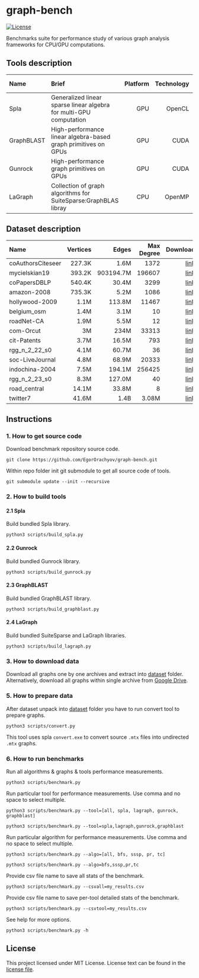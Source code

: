 # graph-bench

[![License](https://img.shields.io/badge/license-MIT-blue)](https://github.com/JetBrains-Research/spla-bench/blob/master/LICENSE.md)

Benchmarks suite for performance study of various graph analysis frameworks for CPU/GPU computations.

## Tools description

| Name       | Brief                                                              | Platform | Technology |                                        Source Page |
|:-----------|:-------------------------------------------------------------------|---------:|-----------:|---------------------------------------------------:|
| Spla       | Generalized linear sparse linear algebra for multi-GPU computation |      GPU |     OpenCL | [link](https://github.com/JetBrains-Research/spla) |
| GraphBLAST | High-performance linear algebra-based graph primitives on GPUs     |      GPU |       CUDA |      [link](https://github.com/gunrock/graphblast) |
| Gunrock    | High-performance graph primitives on GPUs                          |      GPU |       CUDA |         [link](https://github.com/gunrock/gunrock) |
| LaGraph    | Collection of graph algorithms for SuiteSparse:GraphBLAS libray    |      CPU |     OpenMP |       [link](https://github.com/GraphBLAS/LAGraph) |

## Dataset description

| Name              | Vertices |     Edges | Max Degree |                                                                                                                             Download |
|:------------------|---------:|----------:|-----------:|-------------------------------------------------------------------------------------------------------------------------------------:|
| coAuthorsCiteseer |   227.3K |      1.6M |       1372 |                                    [link](https://suitesparse-collection-website.herokuapp.com/MM/DIMACS10/coAuthorsCiteseer.tar.gz) |
| mycielskian19     |   393.2K | 903194.7M |     196607 |                                                                               [link](http://sparse.tamu.edu/Mycielski/mycielskian19) |
| coPapersDBLP      |   540.4K |     30.4M |       3299 |                                         [link](https://suitesparse-collection-website.herokuapp.com/MM/DIMACS10/coPapersDBLP.tar.gz) |
| amazon-2008       |   735.3K |      5.2M |       1086 |                                                                                       [link](http://sparse.tamu.edu/LAW/amazon-2008) |
| hollywood-2009    |     1.1M |    113.8M |      11467 |                                            [link](https://suitesparse-collection-website.herokuapp.com/MM/LAW/hollywood-2009.tar.gz) |
| belgium_osm       |     1.4M |      3.1M |         10 |                                                                                  [link](http://sparse.tamu.edu/DIMACS10/belgium_osm) |
| roadNet-CA        |     1.9M |      5.5M |         12 |                                               [link](https://suitesparse-collection-website.herokuapp.com/MM/SNAP/roadNet-CA.tar.gz) |
| com-Orcut         |       3M |      234M |      33313 |                                                [link](https://suitesparse-collection-website.herokuapp.com/MM/SNAP/com-Orkut.tar.gz) |
| cit-Patents       |     3.7M |     16.5M |        793 |                                              [link](https://suitesparse-collection-website.herokuapp.com/MM/SNAP/cit-Patents.tar.gz) |
| rgg_n_2_22_s0     |     4.1M |     60.7M |         36 |                                        [link](https://suitesparse-collection-website.herokuapp.com/MM/DIMACS10/rgg_n_2_22_s0.tar.gz) |
| soc-LiveJournal   |     4.8M |     68.9M |      20333 |                                         [link](https://suitesparse-collection-website.herokuapp.com/MM/SNAP/soc-LiveJournal1.tar.gz) |
| indochina-2004    |     7.5M |    194.1M |     256425 |                                            [link](https://suitesparse-collection-website.herokuapp.com/MM/LAW/indochina-2004.tar.gz) |
| rgg_n_2_23_s0     |     8.3M |    127.0M |         40 |                                        [link](https://suitesparse-collection-website.herokuapp.com/MM/DIMACS10/rgg_n_2_23_s0.tar.gz) |
| road_central      |    14.1M |     33.8M |          8 |                                                                                 [link](http://sparse.tamu.edu/DIMACS10/road_central) |
| twitter7          |    41.6M |      1.4B |      3.08M |                                                                                         [link](http://sparse.tamu.edu/SNAP/twitter7) |

## Instructions

### 1. How to get source code

Download benchmark repository source code.

```shell
git clone https://github.com/EgorOrachyov/graph-bench.git
```

Within repo folder init git submodule to get all source code of tools.

```shell
git submodule update --init --recursive
```

### 2. How to build tools

#### 2.1 Spla

Build bundled Spla library.

```shell
python3 scripts/build_spla.py
```

#### 2.2 Gunrock

Build bundled Gunrock library.

```shell
python3 scripts/build_gunrock.py
```

#### 2.3 GraphBLAST

Build bundled GraphBLAST library.

```shell
python3 scripts/build_graphblast.py
```

#### 2.4 LaGraph

Build bundled SuiteSparse and LaGraph libraries.

```shell
python3 scripts/build_lagraph.py
```

### 3. How to download data

Download all graphs one by one archives and extract into [dataset](./dataset) folder.
Alternatively, download all graphs within single archive
from [Google Drive](https://drive.google.com/file/d/14RHaC_Ze_qoeb2GuhXOkirVaTvkRlv35/view?usp=share_link).

### 5. How to prepare data

After dataset unpack into [dataset](./dataset) folder you have to run convert tool to prepare graphs.

```shell
python3 scripts/convert.py
```

This tool uses spla `convert.exe` to convert source `.mtx` files into undirected `.mtx` graphs.

### 6. How to run benchmarks

Run all algorithms & graphs & tools performance measurements.

```shell
python3 scripts/benchmark.py
```

Run particular tool for performance measurements. Use comma and no space to select multiple.

```shell
python3 scripts/benchmark.py --tool=[all, spla, lagraph, gunrock, graphblast]
```

```shell
python3 scripts/benchmark.py --tool=spla,lagraph,gunrock,graphblast
```

Run particular algorithm for performance measurements. Use comma and no space to select multiple.

```shell
python3 scripts/benchmark.py --algo=[all, bfs, sssp, pr, tc]
```

```shell
python3 scripts/benchmark.py --algo=bfs,sssp,pr,tc
```

Provide csv file name to save all stats of the benchmark.

```shell
python3 scripts/benchmark.py --csvall=my_results.csv
```

Provide csv file name to save per-tool detailed stats of the benchmark.

```shell
python3 scripts/benchmark.py --csvtool=my_results.csv
```

See help for more options.

```shell
python3 scripts/benchmark.py -h
```

## License

This project licensed under MIT License. License text can be found in the
[license file](./LICENSE.md).